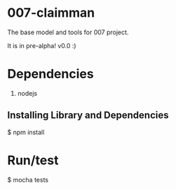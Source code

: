 007-claimman
============

The base model and tools for 007 project.

It is in pre-alpha! v0.0 :)

# Dependencies

1. nodejs

## Installing Library and Dependencies

$ npm install 

# Run/test

$ mocha tests
